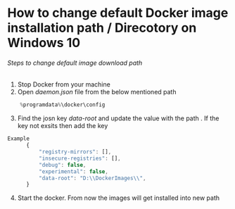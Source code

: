 # How to change default Docker image installation path / Direcotory on Windows 10
###### Steps to change default image download path


1.  Stop Docker from your machine
2.  Open *daemon.json* file from the below mentioned path

```csharp
    %programdata%\docker\config
```
3. Find the josn key *data-root* and update the value with the path . If the key not exsits then add the key

```js
Example
      {
          "registry-mirrors": [],
          "insecure-registries": [],
          "debug": false,
          "experimental": false,
          "data-root": "D:\\DockerImages\\",
      }
```

4. Start the docker. From now the images will get installed into new path




[//]: # (Tags: How to change default image download path on Windows 10, Steps to change default image download path, Docker configuration)
[//]: # (Type: Docker - configuration)
[//]: # (Rating: 2)
[//]: # (Languages:json,powershell)
[//]: # (ReadyState:Publish)
